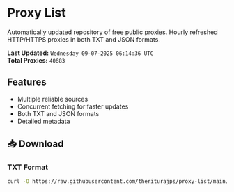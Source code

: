 # Proxy List

Automatically updated repository of free public proxies. Hourly refreshed HTTP/HTTPS proxies in both TXT and JSON formats.

**Last Updated:** `Wednesday 09-07-2025 06:14:36 UTC`  
**Total Proxies:** `40683`

## Features
- Multiple reliable sources
- Concurrent fetching for faster updates
- Both TXT and JSON formats
- Detailed metadata

## 📥 Download

### TXT Format
```bash
curl -O https://raw.githubusercontent.com/theriturajps/proxy-list/main/proxies.txt